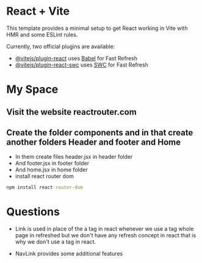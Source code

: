 # React + Vite

This template provides a minimal setup to get React working in Vite with HMR and some ESLint rules.

Currently, two official plugins are available:

- [@vitejs/plugin-react](https://github.com/vitejs/vite-plugin-react/blob/main/packages/plugin-react/README.md) uses [Babel](https://babeljs.io/) for Fast Refresh
- [@vitejs/plugin-react-swc](https://github.com/vitejs/vite-plugin-react-swc) uses [SWC](https://swc.rs/) for Fast Refresh


# My Space

## Visit the website reactrouter.com
## Create the folder components and in that create another folders Header and footer and Home
* In them create files header.jsx in header folder
* And footer.jsx in footer folder
* And home.jsx in home folder
* install react router dom
 ``` cmd
 npm install react-router-dom
 ```



 # Questions
 * Link is used in place of the a tag in react whenever we use a tag whole page in refreshed but we don't have any refresh concept in react that is why we don't use a tag in react.

 * NavLink provides some additional features